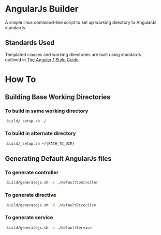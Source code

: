 # AngularJs Builder

A simple linux command-line script to set up working directory to 
AngularJs standards.

## Standards Used

Templated classes and working directories are built using standards 
outlined in [The Angular 1 Style Guide](https://github.com/johnpapa/angular-styleguide/tree/master/a1/README.md). 

# How To

## Building Base Working Directories
 
### To build in same working directory
 
 ``` sh
 .build/_setup.sh ./
```
### To build in alternate directory

 ``` sh
 .build/_setup.sh ~/{PATH_TO_DIR}
```

## Generating Default AngularJs files

### To generate controller

 ``` sh
 .build/generatejs.sh -c ./defaultController
```

### To generate directive

 ``` sh
 .build/generatejs.sh -d ./defaultDirective
```

### To generate service

 ``` sh
 .build/generatejs.sh -s ./defaultService
```

